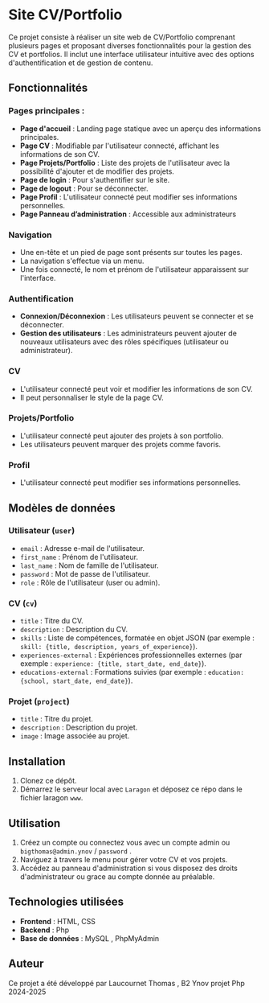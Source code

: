 # Site CV/Portfolio

Ce projet consiste à réaliser un site web de CV/Portfolio comprenant plusieurs pages et proposant diverses fonctionnalités pour la gestion des CV et portfolios. Il inclut une interface utilisateur intuitive avec des options d'authentification et de gestion de contenu.

## Fonctionnalités

### Pages principales :
- **Page d'accueil** : Landing page statique avec un aperçu des informations principales.
- **Page CV** : Modifiable par l'utilisateur connecté, affichant les informations de son CV.
- **Page Projets/Portfolio** : Liste des projets de l'utilisateur avec la possibilité d'ajouter et de modifier des projets.
- **Page de login** : Pour s'authentifier sur le site.
- **Page de logout** : Pour se déconnecter.
- **Page Profil** : L'utilisateur connecté peut modifier ses informations personnelles.
- **Page Panneau d’administration** : Accessible aux administrateurs

### Navigation
- Une en-tête et un pied de page sont présents sur toutes les pages.
- La navigation s'effectue via un menu.
- Une fois connecté, le nom et prénom de l'utilisateur apparaissent sur l'interface.

### Authentification
- **Connexion/Déconnexion** : Les utilisateurs peuvent se connecter et se déconnecter.
- **Gestion des utilisateurs** : Les administrateurs peuvent ajouter de nouveaux utilisateurs avec des rôles spécifiques (utilisateur ou administrateur).

### CV
- L'utilisateur connecté peut voir et modifier les informations de son CV.
- Il peut personnaliser le style de la page CV.

### Projets/Portfolio
- L'utilisateur connecté peut ajouter des projets à son portfolio.
- Les utilisateurs peuvent marquer des projets comme favoris.

### Profil
- L'utilisateur connecté peut modifier ses informations personnelles.

## Modèles de données

### Utilisateur (`user`)
- `email` : Adresse e-mail de l'utilisateur.
- `first_name` : Prénom de l'utilisateur.
- `last_name` : Nom de famille de l'utilisateur.
- `password` : Mot de passe de l'utilisateur.
- `role` : Rôle de l'utilisateur (user ou admin).

### CV (`cv`)
- `title` : Titre du CV.
- `description` : Description du CV.
- `skills` : Liste de compétences, formatée en objet JSON (par exemple : `skill: {title, description, years_of_experience}`).
- `experiences-external` : Expériences professionnelles externes (par exemple : `experience: {title, start_date, end_date}`).
- `educations-external` : Formations suivies (par exemple : `education: {school, start_date, end_date}`).

### Projet (`project`)
- `title` : Titre du projet.
- `description` : Description du projet.
- `image` : Image associée au projet.

## Installation

1. Clonez ce dépôt.
2. Démarrez le serveur local avec `Laragon` et déposez ce répo dans le fichier laragon `www`.

## Utilisation

1. Créez un compte ou connectez vous avec un compte admin ou `bigthomas@admin.ynov` / `password` .
2. Naviguez à travers le menu pour gérer votre CV et vos projets.
3. Accédez au panneau d'administration si vous disposez des droits d'administrateur ou grace au compte donnée au préalable.

## Technologies utilisées
- **Frontend** : HTML, CSS
- **Backend** : Php
- **Base de données** : MySQL , PhpMyAdmin

## Auteur

Ce projet a été développé par Laucournet Thomas , B2 Ynov projet Php 2024-2025
